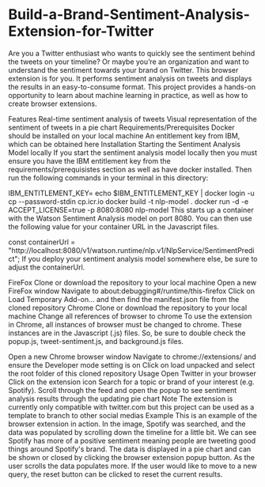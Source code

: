 # Build-a-Brand-Sentiment-Analysis-Extension-for-Twitter

Are you a Twitter enthusiast who wants to quickly see the sentiment behind the tweets on your timeline? Or maybe you’re an organization and want to understand the sentiment towards your brand on Twitter. This browser extension is for you. It performs sentiment analysis on tweets and displays the results in an easy-to-consume format. This project provides a hands-on opportunity to learn about machine learning in practice, as well as how to create browser extensions.

Features
Real-time sentiment analysis of tweets
Visual representation of the sentiment of tweets in a pie chart
Requirements/Prerequisites
Docker should be installed on your local machine
An entitlement key from IBM, which can be obtained here
Installation
Starting the Sentiment Analysis Model locally
If you start the sentiment analysis model locally then you must ensure you have the IBM entitlement key from the requirements/prerequisistes section as well as have docker installed. Then run the following commands in your terminal in this directory:

IBM_ENTITLEMENT_KEY=<your-key>
echo $IBM_ENTITLEMENT_KEY | docker login -u cp --password-stdin cp.icr.io
docker build -t nlp-model .
docker run -d -e ACCEPT_LICENSE=true -p 8080:8080 nlp-model
This starts up a container with the Watson Sentiment Analysis model on port 8080. You can then use the following value for your container URL in the Javascript files.

const containerUrl = "http://localhost:8080/v1/watson.runtime/nlp.v1/NlpService/SentimentPredict";
If you deploy your sentiment analysis model somewhere else, be sure to adjust the containerUrl.

FireFox
Clone or download the repository to your local machine
Open a new FireFox window
Navigate to about:debugging#/runtime/this-firefox
Click on Load Temporary Add-on... and then find the manifest.json file from the cloned repository
Chrome
Clone or download the repository to your local machine
Change all references of browser to chrome
To use the extension in Chrome, all instances of browser must be changed to chrome. These instances are in the Javascript (.js) files. So, be sure to double check the popup.js, tweet-sentiment.js, and background.js files.

Open a new Chrome browser window
Navigate to chrome://extensions/ and ensure the Developer mode setting is on
Click on load unpacked and select the root folder of this cloned repository
Usage
Open Twitter in your browser
Click on the extension icon
Search for a topic or brand of your interest (e.g. Spotify).
Scroll through the feed and open the popup to see sentiment analysis results through the updating pie chart
Note
The extension is currently only compatible with twitter.com but this project can be used as a template to branch to other social medias
Example
This is an example of the browser extension in action. In the image, Spotify was searched, and the data was populated by scrolling down the timeline for a little bit. We can see Spotify has more of a positive sentiment meaning people are tweeting good things around Spotify's brand. The data is displayed in a pie chart and can be shown or closed by clicking the browser extension popup button. As the user scrolls the data populates more. If the user would like to move to a new query, the reset button can be clicked to reset the current results.

